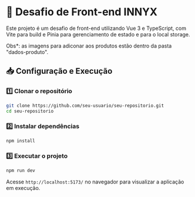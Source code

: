# 🚀 Desafio de Front-end INNYX

Este projeto é um desafio de front-end utilizando Vue 3 e TypeScript, com Vite para build e Pinia para gerenciamento de estado e para o local storage.

Obs*: as imagens para adiconar aos produtos estão dentro da pasta "dados-produto".

## 📥 Configuração e Execução

### 1️⃣ Clonar o repositório
```sh
git clone https://github.com/seu-usuario/seu-repositorio.git
cd seu-repositorio
```

### 2️⃣ Instalar dependências
```sh
npm install
```

### 3️⃣ Executar o projeto
```sh
npm run dev
```

Acesse `http://localhost:5173/` no navegador para visualizar a aplicação em execução.

